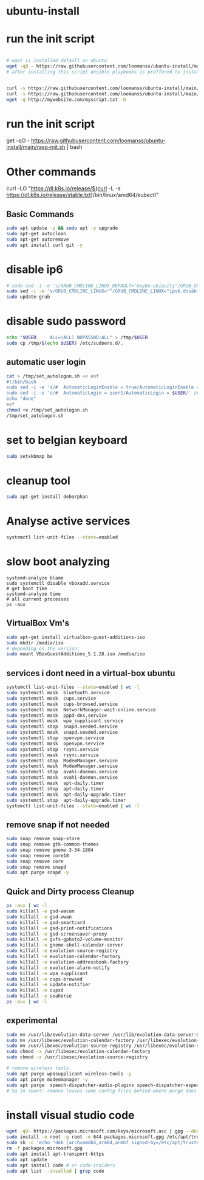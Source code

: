# ubuntu-install



# run the init script
```bash

# wget is installed default on ubuntu
wget -qO - https://raw.githubusercontent.com/loomanss/ubuntu-install/main/init.sh "<git email>" "<git user>"  | bash
# after installing this script ansible playbooks is preffered to install other software


curl -s https://raw.githubusercontent.com/loomanss/ubuntu-install/main/init.sh "<git email>" "<git user>" | bash /dev/stdin 
curl -s https://raw.githubusercontent.com/loomanss/ubuntu-install/main/init.sh | bash /dev/stdin arg1 arg2
wget -q http://mywebsite.com/myscript.txt -O 

```



# run the init script
get -qO - https://raw.githubusercontent.com/loomanss/ubuntu-install/main/rasp-init.sh | bash



# Other commands 
curl -LO "https://dl.k8s.io/release/$(curl -L -s https://dl.k8s.io/release/stable.txt)/bin/linux/amd64/kubectl"

## Basic Commands

```bash
sudo apt update -y && sudo apt -y upgrade
sudo apt-get autoclean
sudo apt-get autoremove 
sudo apt install curl git -y
```

# disable ip6 
```bash
# sudo sed -i -e 's/GRUB_CMDLINE_LINUX_DEFAULT="maybe-ubiquity"/GRUB_CMDLINE_LINUX_DEFAULT="ipv6.disable=1 maybe-ubiquity"/' /etc/default/grub
sudo sed -i -e 's/GRUB_CMDLINE_LINUX=""/GRUB_CMDLINE_LINUX="ipv6.disable=1"/' /etc/default/grub
sudo update-grub
```

# disable sudo password
```bash
echo "$USER     ALL=(ALL) NOPASSWD:ALL" > /tmp/$USER
sudo cp /tmp/$(echo $USER) /etc/sudoers.d/.
```

## automatic user login
```bash
cat > /tmp/set_autologon.sh << eof
#!/bin/bash
sudo sed -i -e 's/#  AutomaticLoginEnable = true/AutomaticLoginEnable = true/'  /etc/gdm3/custom.conf
sudo sed -i -e 's/#  AutomaticLogin = user1/AutomaticLogin = $USER/' /etc/gdm3/custom.conf
echo "done"
eof
chmod +x /tmp/set_autologon.sh
/tmp/set_autologon.sh
```


# set to belgian keyboard
```bash
sudo setxkbmap be
```

# cleanup tool
```bash
sudo apt-get install deborphan
```


# Analyse active services
```bash
systemctl list-unit-files --state=enabled
```

# slow boot analyzing
```
systemd-analyze blame
sudo systemctl disable vboxadd.service
# get boot time
systemd-analyze time
# all current processes
ps -aux 
```


## VirtualBox Vm's 
```bash
sudo apt-get install virtualbox-guest-additions-iso
sudo mkdir /media/iso
# depending on the version: 
sudo mount VBoxGuestAdditions_5.1.28.iso /media/iso
```

## services i dont need in a virtual-box ubuntu
```bash
systemctl list-unit-files --state=enabled | wc -l
sudo systemctl mask  bluetooth.service
sudo systemctl mask  cups.service
sudo systemctl mask  cups-browsed.service
sudo systemctl mask  NetworkManager-wait-online.service
sudo systemctl mask  pppd-dns.service
sudo systemctl mask  wpa_supplicant.service
sudo systemctl stop  snapd.seeded.service
sudo systemctl mask  snapd.seeded.service
sudo systemctl stop  openvpn.service 
sudo systemctl mask  openvpn.service 
sudo systemctl stop  rsync.service  
sudo systemctl mask  rsync.service  
sudo systemctl stop  ModemManager.service
sudo systemctl mask  ModemManager.service
sudo systemctl stop  avahi-daemon.service 
sudo systemctl mask  avahi-daemon.service 
sudo systemctl mask  apt-daily.timer
sudo systemctl stop  apt-daily.timer
sudo systemctl mask  apt-daily-upgrade.timer
sudo systemctl stop  apt-daily-upgrade.timer
systemctl list-unit-files --state=enabled | wc -l
```


## remove snap if not needed
```bash
sudo snap remove snap-store
sudo snap remove gtk-common-themes
sudo snap remove gnome-3-34-1804
sudo snap remove core18
sudo snap remove core
sudo snap remove snapd
sudo apt purge snapd -y
```


## Quick and Dirty process Cleanup
```bash
ps -aux | wc -l
sudo killall -e gsd-wacom 
sudo killall -e gsd-wwan
sudo killall -e gsd-smartcard
sudo killall -e gsd-print-notifications 
sudo killall -e gsd-screensaver-proxy
sudo killall -e gvfs-gphoto2-volume-monitor
sudo killall -e gnome-shell-calendar-server
sudo killall -e evolution-source-registry
sudo killall -e evolution-calendar-factory
sudo killall -e evolution-addressbook-factory
sudo killall -e evolution-alarm-notify
sudo killall -e wpa_supplicant
sudo killall -e cups-browsed
sudo killall -e update-notifier
sudo killall -e cupsd
sudo killall -e seahorse
ps -aux | wc -l
```
 ## experimental
 
```bash
sudo mv /usr/lib/evolution-data-server /usr/lib/evolution-data-server-disabled
sudo mv /usr/libexec/evolution-calendar-factory /usr/libexec/evolution-calendar-factory-disabled
sudo mv /usr/libexec/evolution-source-registry /usr/libexec/evolution-source-registry-disabled
sudo chmod -x /usr/libexec/evolution-calendar-factory
sudo chmod -x /usr/libexec/evolution-source-registry

# remove wireless tools.
sudo apt purge wpasupplicant wireless-tools -y
sudo apt purge modemmanager -y
sudo apt purge  speech-dispatcher-audio-plugins speech-dispatcher-espeak-ng speech-dispatcher -y
# So in short: remove leaves some config files behind where purge does not. And you can even use purge if later you want to delete those config files

```

# install visual studio code
```bash
wget -qO- https://packages.microsoft.com/keys/microsoft.asc | gpg --dearmor > packages.microsoft.gpg
sudo install -o root -g root -m 644 packages.microsoft.gpg /etc/apt/trusted.gpg.d/
sudo sh -c 'echo "deb [arch=amd64,arm64,armhf signed-by=/etc/apt/trusted.gpg.d/packages.microsoft.gpg] https://packages.microsoft.com/repos/code stable main" > /etc/apt/sources.list.d/vscode.list'
rm -f packages.microsoft.gpg
sudo apt install apt-transport-https
sudo apt update
sudo apt install code # or code-insiders
sudo apt list --insalled | grep code

```

